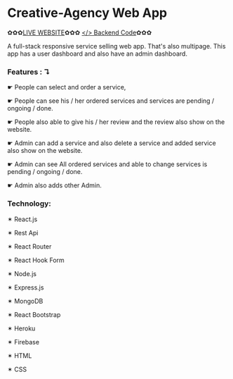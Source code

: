 # Creative-Agency Web App
✿✿✿[LIVE WEBSITE](https://creative-agency-f6271.web.app/)✿✿✿ [</> Backend Code](https://github.com/moshiuzzaman/creative-agency-server-site.git)✿✿✿

A full-stack responsive service selling web app. That's also multipage. This app has a user dashboard and also have an admin dashboard.
 ### Features : ↴
☛ People can select and order a service,
 
☛ People can see his / her ordered services and services are pending / ongoing / done.

 ☛ People also able to give his / her review and the review also show on the website.
 
☛ Admin can add a service and also delete a service and added service also show on the website.

☛ Admin can see All ordered services and able to change services is pending / ongoing / done.

☛ Admin also adds other Admin.

### Technology: 

✶ React.js 

✶ Rest Api 

✶ React Router 

✶ React Hook Form 

✶ Node.js 

✶ Express.js 

✶ MongoDB 

✶ React Bootstrap 

✶ Heroku 

✶ Firebase

✶ HTML 

✶ CSS 





